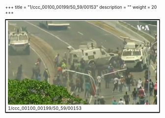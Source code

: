 +++
title = "1/ccc_00100_00199/50_59/00153"
description = ""
weight = 20
+++

<table style="border:2px solid black;max-width:800px;max-height:800px;" 
><tr><td>
<img class="center-fit-jpg"
src="/jpg_/aaa_20190430_NxaOmWaI8sI_00152.jpg">
1/ccc_00100_00199/50_59/00153
</img></td></tr></table>
